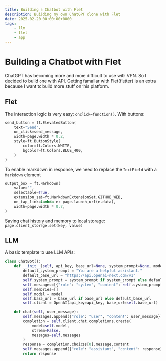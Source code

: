 ```yaml
---
title: Building a Chatbot with Flet
description: Building my own ChatGPT clone with Flet
date: 2025-02-20 00:00:00+0000
tags:
    - llm
    - flet
    - app
---
```


# Building a Chatbot with Flet
ChatGPT has becoming more and more difficult to use with VPN. So I decided to build one with API. Getting famailar with Flet(flutter) is an extra because I want to build more stuff on this platform.

## Flet
The interaction logic is very easy: `onclick=function()`. With buttons:
```python
send_button = ft.ElevatedButton(
	text="Send", 
	on_click=send_message, 
	width=page.width * 0.2,
	style=ft.ButtonStyle(
		color=ft.Colors.WHITE,
		bgcolor=ft.Colors.BLUE_400,
	)
)
```
To enable markdown in response, we need to replace the `TextField` with a `Markdown` element.
```python
output_box = ft.Markdown(
	value="",
	selectable=True,
	extension_set=ft.MarkdownExtensionSet.GITHUB_WEB,
	on_tap_link=lambda e: page.launch_url(e.data),
	width=page.width * 0.7,
)
```

Saving chat history and memory to local storage: `page.client_storage.set(key, value)`

## LLM
A basic template to use LLM APIs:
```python
class ChatBot():
    def __init__(self, api_key, base_url=None, system_prompt=None, model="o3-mini-high"):
        default_system_prompt = "You are a helpful assistant."
        default_base_url = "https://api.openai-next.com/v1"
        self.system_prompt = system_prompt if system_prompt else default_system_prompt 
        self.messages=[{"role": "system", "content": self.system_prompt}]
        self.memories=[]
        self.model = model
        self.base_url = base_url if base_url else default_base_url
        self.client = OpenAI(api_key=api_key, base_url=self.base_url)

    def chat(self, user_message):
        self.messages.append({"role": "user", "content": user_message})
        completion = self.client.chat.completions.create(
            model=self.model,
            stream=False,
            messages=self.messages
        )
        response = completion.choices[0].message.content
        self.messages.append({"role": "assistant", "content": response})
        return response
```

